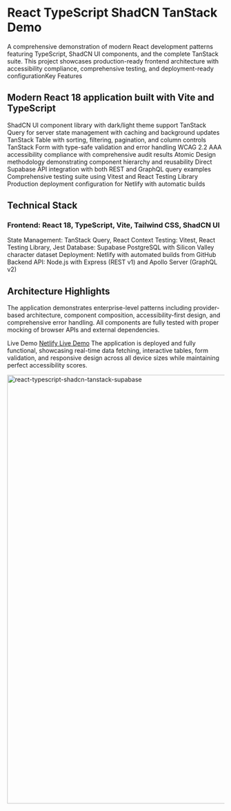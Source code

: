 # React TypeScript ShadCN TanStack Demo

A comprehensive demonstration of modern React development patterns featuring TypeScript, ShadCN UI components, and the complete TanStack suite. This project showcases production-ready frontend architecture with accessibility compliance, comprehensive testing, and deployment-ready configurationKey Features

## Modern React 18 application built with Vite and TypeScript
ShadCN UI component library with dark/light theme support
TanStack Query for server state management with caching and background updates
TanStack Table with sorting, filtering, pagination, and column controls
TanStack Form with type-safe validation and error handling
WCAG 2.2 AAA accessibility compliance with comprehensive audit results
Atomic Design methodology demonstrating component hierarchy and reusability
Direct Supabase API integration with both REST and GraphQL query examples
Comprehensive testing suite using Vitest and React Testing Library
Production deployment configuration for Netlify with automatic builds
## Technical Stack

### Frontend: React 18, TypeScript, Vite, Tailwind CSS, ShadCN UI
State Management: TanStack Query, React Context
Testing: Vitest, React Testing Library, Jest
Database: Supabase PostgreSQL with Silicon Valley character dataset
Deployment: Netlify with automated builds from GitHub
Backend API: Node.js with Express (REST v1) and Apollo Server (GraphQL v2)

## Architecture Highlights

The application demonstrates enterprise-level patterns including provider-based architecture, component composition, accessibility-first design, and comprehensive error handling. 
All components are fully tested with proper mocking of browser APIs and external dependencies.

Live Demo
[Netlify Live Demo](https://superb-crisp-bd0212.netlify.app/)
The application is deployed and fully functional, showcasing real-time data fetching, interactive tables, form validation, and responsive design across all device sizes while maintaining perfect accessibility scores.

<img width="1989" height="993" alt="react-typescript-shadcn-tanstack-supabase" src="https://github.com/user-attachments/assets/6e1c058c-ad03-401c-a3d8-52e952518bdc" />
